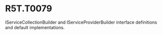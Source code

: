 # R5T.T0079
IServiceCollectionBuilder and IServiceProviderBuilder interface definitions and default implementations.
